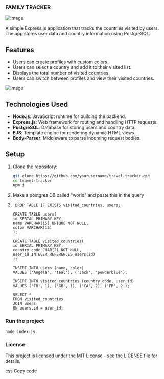 ### FAMILY TRACKER
![image](https://github.com/user-attachments/assets/2915f8c9-ad42-421b-b598-95f576ae9c8d)

A simple Express.js application that tracks the countries visited by users. The app stores user data and country information using PostgreSQL.

## Features

- Users can create profiles with custom colors.
- Users can select a country and add it to their visited list.
- Displays the total number of visited countries.
- Users can switch between profiles and view their visited countries.

![image](https://github.com/user-attachments/assets/095dda9e-a78f-49ed-9bfd-39483f83ab82)


## Technologies Used

- **Node.js**: JavaScript runtime for building the backend.
- **Express.js**: Web framework for routing and handling HTTP requests.
- **PostgreSQL**: Database for storing users and country data.
- **EJS**: Template engine for rendering dynamic HTML views.
- **Body-Parser**: Middleware to parse incoming request bodies.

## Setup

1. Clone the repository:
   ```bash
   git clone https://github.com/yourusername/travel-tracker.git
   cd travel-tracker
   npm i
   ```
2. Make a postgres DB called "world" and paste this in the query
3.  ```
     DROP TABLE IF EXISTS visited_countries, users;

    CREATE TABLE users(
    id SERIAL PRIMARY KEY,
    name VARCHAR(15) UNIQUE NOT NULL,
    color VARCHAR(15)
    );
  
    CREATE TABLE visited_countries(
    id SERIAL PRIMARY KEY,
    country_code CHAR(2) NOT NULL,
    user_id INTEGER REFERENCES users(id)
    );
  
    INSERT INTO users (name, color)
    VALUES ('Angela', 'teal'), ('Jack', 'powderblue');
  
    INSERT INTO visited_countries (country_code, user_id)
    VALUES ('FR', 1), ('GB', 1), ('CA', 2), ('FR', 2 );
  
    SELECT *
    FROM visited_countries
    JOIN users
    ON users.id = user_id;

### Run the project 
```
node index.js
```
### License
This project is licensed under the MIT License - see the LICENSE file for details.

css
Copy code


  
   
       
